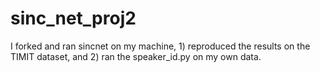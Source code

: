 # sinc_net_proj2

I forked and ran sincnet on my machine, 1) reproduced the results on the TIMIT dataset, and 2) ran the speaker_id.py on my own data.
